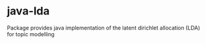 # java-lda
Package provides java implementation of the latent dirichlet allocation (LDA) for topic modelling
